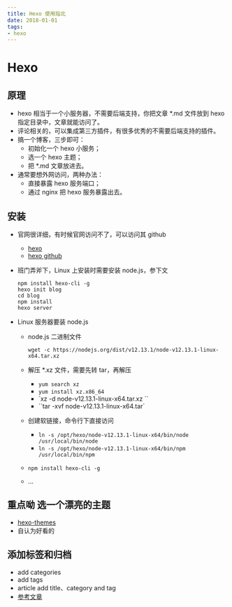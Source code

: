 ```yaml
---
title: Hexo 使用指北
date: 2018-01-01
tags:
- hexo
---
```


# Hexo

## 原理

- hexo 相当于一个小服务器，不需要后端支持，你把文章 *.md 文件放到 hexo 指定目录中，文章就能访问了。
- 评论相关的，可以集成第三方插件，有很多优秀的不需要后端支持的插件。
- 搞一个博客，三步即可：
  - 初始化一个 hexo 小服务；
  - 选一个 hexo 主题；
  - 把 *.md 文章放进去。
- 通常要想外网访问，两种办法：
  - 直接暴露 hexo 服务端口；
  - 通过 nginx 把 hexo 服务暴露出去。

## 安装

- 官网很详细，有时候官网访问不了，可以访问其 github

  - [hexo]( https://hexo.io/ )
  - [hexo github]( https://github.com/hexojs/hexo )

- 班门弄斧下，Linux 上安装时需要安装 node.js，参下文

  ```shell
  npm install hexo-cli -g
  hexo init blog
  cd blog
  npm install
  hexo server
  ```

- Linux 服务器要装 node.js

  - node.js 二进制文件

    `wget -c https://nodejs.org/dist/v12.13.1/node-v12.13.1-linux-x64.tar.xz`

  - 解压 *.xz 文件，需要先转 tar，再解压

    - `yum search xz`
    - `yum install xz.x86_64`
    - `xz -d node-v12.13.1-linux-x64.tar.xz ``
    - ``tar -xvf node-v12.13.1-linux-x64.tar`

  - 创建软链接，命令行下直接访问

    - `ln -s /opt/hexo/node-v12.13.1-linux-x64/bin/node /usr/local/bin/node`
    - `ln -s /opt/hexo/node-v12.13.1-linux-x64/bin/npm /usr/local/bin/npm`

  - `npm install hexo-cli -g`

  - ...

## 重点呦 选一个漂亮的主题
- [hexo-themes](https://hexo.io/themes/)
- 自认为好看的

## 添加标签和归档
- add categories
- add tags
- article add title、category and tag
- [参考文章](https://www.jianshu.com/p/e17711e44e00)
